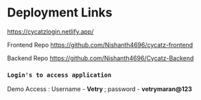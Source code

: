 # Deployment Links

<a href="https://cycatzlogin.netlify.app">https://cycatzlogin.netlify.app/</a>

<p>Frontend Repo <a href="https://github.com/Nishanth4696/cycatz-frontend">https://github.com/Nishanth4696/cycatz-frontend </a></p>

<p>Backend Repo <a href="https://github.com/Preethi-ST/Invoicejet-Server">https://github.com/Nishanth4696/Cycatz-Backend </a></p>


### `Login's to access application`

<div><p>Demo Access : Username -  <b>Vetry </b> ; password - <b>vetrymaran@123 </b> </p> </div>
